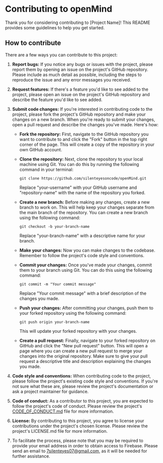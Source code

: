 # Contributing to openMind

Thank you for considering contributing to [Project Name]! This README provides some guidelines to help you get started.

## How to contribute

There are a few ways you can contribute to this project:

1. **Report bugs:** If you notice any bugs or issues with the project, please report them by opening an issue on the project's GitHub repository. Please include as much detail as possible, including the steps to reproduce the issue and any error messages you received.

2. **Request features:** If there's a feature you'd like to see added to the project, please open an issue on the project's GitHub repository and describe the feature you'd like to see added.

3. **Submit code changes:** If you're interested in contributing code to the project, please fork the project's GitHub repository and make your changes on a new branch. When you're ready to submit your changes, open a pull request and describe the changes you've made. Here's how:

   - **Fork the repository:** First, navigate to the GitHub repository you want to contribute to and click the "Fork" button in the top right corner of the page. This will create a copy of the repository in your own GitHub account.

   - **Clone the repository:** Next, clone the repository to your local machine using Git. You can do this by running the following command in your terminal:

     ```
     git clone https://github.com/silenteyesoncode/openMind.git
     ```

     Replace "your-username" with your GitHub username and "repository-name" with the name of the repository you forked.

   - **Create a new branch:** Before making any changes, create a new branch to work on. This will help keep your changes separate from the main branch of the repository. You can create a new branch using the following command:

     ```
     git checkout -b your-branch-name
     ```

     Replace "your-branch-name" with a descriptive name for your branch.

   - **Make your changes:** Now you can make changes to the codebase. Remember to follow the project's code style and conventions.

   - **Commit your changes:** Once you've made your changes, commit them to your branch using Git. You can do this using the following command:

     ```
     git commit -m "Your commit message"
     ```

     Replace "Your commit message" with a brief description of the changes you made.

   - **Push your changes:** After committing your changes, push them to your forked repository using the following command:

     ```
     git push origin your-branch-name
     ```

     This will update your forked repository with your changes.

   - **Create a pull request:** Finally, navigate to your forked repository on GitHub and click the "New pull request" button. This will open a page where you can create a new pull request to merge your changes into the original repository. Make sure to give your pull request a descriptive title and description explaining the changes you made.

4. **Code style and conventions:** When contributing code to the project, please follow the project's existing code style and conventions. If you're not sure what these are, please review the project's documentation or ask a project maintainer for guidance.

5. **Code of conduct:** As a contributor to this project, you are expected to follow the project's code of conduct. Please review the project's [CODE_OF_CONDUCT.md](CODE_OF_CONDUCT.md) file for more information.

6. **License:** By contributing to this project, you agree to license your contributions under the project's chosen license. Please review the project's LICENSE.md file for more information.

7. To facilitate the process, please note that you may be required to provide your email address in order to obtain access to Firebase. Please send an email to 7silenteyes07@gmail.com, as it will be needed for further assistance.
